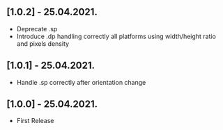 ## [1.0.2] - 25.04.2021.

* Deprecate .sp
* Introduce .dp handling correctly all platforms using width/height ratio and pixels density

## [1.0.1] - 25.04.2021.

* Handle .sp correctly after orientation change

## [1.0.0] - 25.04.2021.

* First Release